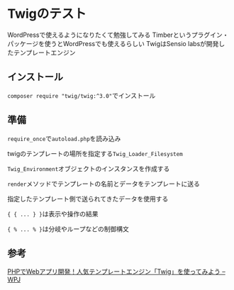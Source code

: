 # Twigのテスト

WordPressで使えるようになりたくて勉強してみる
Timberというプラグイン・パッケージを使うとWordPressでも使えるらしい
TwigはSensio labsが開発したテンプレートエンジン

## インストール

`composer require "twig/twig:^3.0"`でインストール

## 準備

`require_once`で`autoload.php`を読み込み

twigのテンプレートの場所を指定する`Twig_Loader_Filesystem`

`Twig_Environment`オブジェクトのインスタンスを作成する

`render`メソッドでテンプレートの名前とデータをテンプレートに送る

指定したテンプレート側で送られてきたデータを使用する

`{ { ... } }`は表示や操作の結果

`{ % ... % }`は分岐やループなどの制御構文

## 参考

[PHPでWebアプリ開発！人気テンプレートエンジン「Twig」を使ってみよう – WPJ](https://www.webprofessional.jp/twig-popular-stand-alone-php-template-engine/)